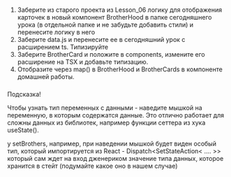 ###

1. Заберите из старого проекта из Lesson_06 логику для отображения карточек в новый компонент BrotherHood в папке сегодняшнего урока (в отдельной папке и не забудьте добавить стили) и перенесите логику в него
2. Заберите data.js и перенесите ее в сегодняшний урок с расширением ts. Типизируйте
3. Заберите BrotherCard и положите в components, измените его расширение на TSX и добавьте типизацию.
4. Отобразите через map() в BrotherHood и BrotherCards в компоненте домашней работы.

###

Подсказка!

Чтобы узнать тип переменных с данными - наведите мышкой на переменную, в которым содержатся данные. Это отлично работает для сложны данных из библиотек, например функции сеттера из хука useState().

у setBrothers, например, при наведении мышкой будет виден особый тип, который импортируется из React -
Dispatch<SetStateAction<  ....    >> который сам ждет на вход дженериком значение типа данных, которое хранится в стейт (подумайте какое оно в нашем случае)


